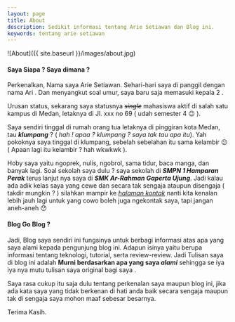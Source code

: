 ```yaml
---
layout: page
title: About
description: Sedikit informasi tentang Arie Setiawan dan Blog ini.
keywords: tentang arie setiawan
---
```


![About]({{ site.baseurl }}/images/about.jpg)

#### Saya Siapa ? Saya dimana ?

Perkenalkan, Nama saya Arie Setiawan. Sehari-hari saya di panggil dengan nama Ari . Dan menyangkut soal umur, saya baru saja memasuki kepala 2 . 

Urusan status, sekarang saya statusnya <del>_single_</del> mahasiswa aktif di salah satu kampus di Medan, letaknya di Jl. xxx no 69 ( udah semester 4 😉  ).

Saya sendiri tinggal di rumah orang tua letaknya di pinggiran kota Medan, tau _**klumpang**_ ? ( _hah ! apaa ? klumpang ? saya tak tau apa itu_). Yah pokoknya saya tinggal di klumpang, sebelah sebelahan itu sama kelambir  😕 ( Apaan lagi itu kelambir ? hah wkwkwk ).

Hoby saya yaitu  ngoprek, nulis, ngobrol, sama tidur, baca manga, dan banyak lagi. Soal sekolah saya dulu ? saya sekolah di _**SMPN 1 Hamparan Perak**_ terus lanjut nya saya di _**SMK Ar-Rahman Gaperta Ujung**_. Jadi kalau ada adik kelas saya yang cewe dan secara tak sengaja ataupun disengaja ( takdir mungkin ? ) silahkan mampir ke [_halaman kontak_][2] nanti kita kenalan lebih jauh lagi   untuk yang cowo boleh juga ngekontak saya, tapi jangan aneh-aneh  😯

#### Blog Go Blog  ?

Jadi, Blog saya sendiri ini fungsinya untuk berbagi informasi atas apa yang saya alami kepada pengunjung blog ini. Adapun isinya yaitu berupa informasi tentang teknologi, tutorial, serta review-review. Jadi Tulisan saya di blog ini adalah **Murni berdasarkan apa yang saya _alami_** sehingga se iya iya nya mutu tulisan saya original bagi saya   .

Saya rasa cukup itu saja dulu tentang perkenalan saya maupun blog ini, jika ada kata saya yang tidak berkenan di hati anda baik secara sengaja maupun tak di sengaja saya mohon maaf sebesar besarnya.

Terima Kasih.

[2]: http://www.kawainaaa.com/contact/
  
